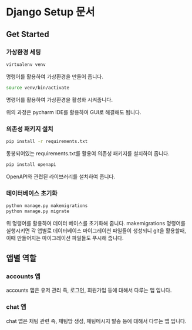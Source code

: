 # Django Setup 문서

## Get Started
### 가상환경 세팅
```bash
virtualenv venv
```

명령어를 활용하여 가상환경을 만들어 줍니다.

```bash
source venv/bin/activate
```
명령어를 활용하여 가상환경을 활성화 시켜줍니다.

위의 과정은 pycharm IDE를 활용하여 GUI로 해결해도 됩니다.

### 의존성 패키지 설치
```bash
pip install -r requirements.txt
```
동봉되어있는 requirements.txt를 활용여 의존성 패키지를 설치하여 줍니다.

```bash
pip install openapi
```
OpenAPI와 관련된 라이브러리를 설치하여 줍니다.



### 데이터베이스 초기화
```bash
python manage.py makemigrations
python manage.py migrate
```
위 명령어를 활용하여 데이터 베이스를 초기화해 줍니다.
makemigrations 명령어를 실행시키면 각 앱별로 데이터베이스 마이그레이션 파일들이 생성되니 git을 활용할때,
이때 만들어지는 마이그레이션 파일들도 푸시해 줍니다.


## 앱별 역할
### accounts 앱
accounts 앱은 유저 관리 즉, 로그인, 회원가입 등에 대해서 다루는 앱 입니다. 

### chat 앱
chat 앱은 채팅 관련 즉, 채팅방 생성, 채팅메시지 발송 등에 대해서 다루는 앱 입니다. 